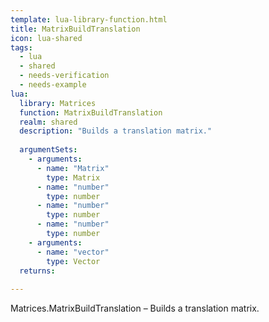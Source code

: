 ```yaml
---
template: lua-library-function.html
title: MatrixBuildTranslation
icon: lua-shared
tags:
  - lua
  - shared
  - needs-verification
  - needs-example
lua:
  library: Matrices
  function: MatrixBuildTranslation
  realm: shared
  description: "Builds a translation matrix."
  
  argumentSets:
    - arguments:
      - name: "Matrix"
        type: Matrix
      - name: "number"
        type: number
      - name: "number"
        type: number
      - name: "number"
        type: number
    - arguments:
      - name: "vector"
        type: Vector
  returns:
    
---
```


<div class="lua__search__keywords">
Matrices.MatrixBuildTranslation &#x2013; Builds a translation matrix.
</div>
